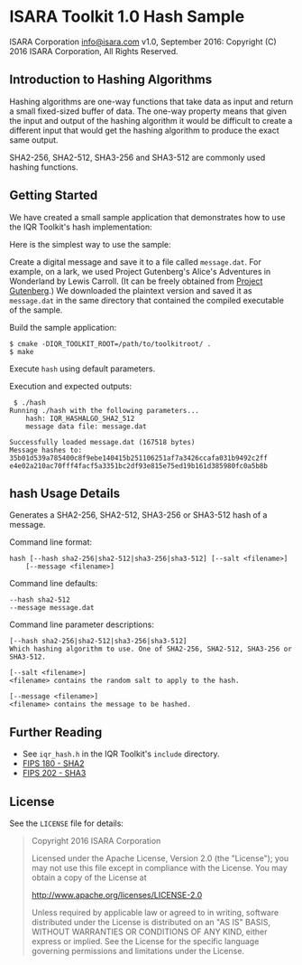 # ISARA Toolkit 1.0 Hash Sample
ISARA Corporation <info@isara.com>
v1.0, September 2016: Copyright (C) 2016 ISARA Corporation, All Rights Reserved.

## Introduction to Hashing Algorithms

Hashing algorithms are one-way functions that take data as input and return
a small fixed-sized buffer of data.  The one-way property means that given the
input and output of the hashing algorithm it would be difficult to create a
different input that would get the hashing algorithm to produce the exact same
output.

SHA2-256, SHA2-512, SHA3-256 and SHA3-512 are commonly used hashing functions.

## Getting Started

We have created a small sample application that demonstrates how to use the IQR
Toolkit's hash implementation:

Here is the simplest way to use the sample:

Create a digital message and save it to a file called `message.dat`. For
example, on a lark, we used Project Gutenberg's Alice's Adventures in
Wonderland by Lewis Carroll. (It can be freely obtained from
[Project Gutenberg](http://www.gutenberg.org/ebooks/11.txt.utf-8).)
We downloaded the plaintext version and saved it as `message.dat` in the same
directory that contained the compiled executable of the sample.

Build the sample application:

```
$ cmake -DIQR_TOOLKIT_ROOT=/path/to/toolkitroot/ .
$ make
```

Execute `hash` using default parameters.

Execution and expected outputs:

```
 $ ./hash
Running ./hash with the following parameters...
    hash: IQR_HASHALGO_SHA2_512
    message data file: message.dat

Successfully loaded message.dat (167518 bytes)
Message hashes to:
35b01d539a785400c8f9ebe140415b251106251af7a3426ccafa031b9492c2ff
e4e02a210ac70fff4facf5a3351bc2df93e815e75ed19b161d385980fc0a5b8b
```

## hash Usage Details

Generates a SHA2-256, SHA2-512, SHA3-256 or SHA3-512 hash of a message.

Command line format:

```
hash [--hash sha2-256|sha2-512|sha3-256|sha3-512] [--salt <filename>]
    [--message <filename>]
```

Command line defaults:

```
--hash sha2-512
--message message.dat
```

Command line parameter descriptions:

```
[--hash sha2-256|sha2-512|sha3-256|sha3-512]
Which hashing algorithm to use. One of SHA2-256, SHA2-512, SHA3-256 or
SHA3-512.

[--salt <filename>]
<filename> contains the random salt to apply to the hash.

[--message <filename>]
<filename> contains the message to be hashed.
```

## Further Reading

* See `iqr_hash.h` in the IQR Toolkit's `include` directory.
* [FIPS 180 - SHA2](http://nvlpubs.nist.gov/nistpubs/FIPS/NIST.FIPS.180-4.pdf)
* [FIPS 202 - SHA3](http://nvlpubs.nist.gov/nistpubs/FIPS/NIST.FIPS.202.pdf)

## License

See the `LICENSE` file for details:

> Copyright 2016 ISARA Corporation
> 
> Licensed under the Apache License, Version 2.0 (the "License");
> you may not use this file except in compliance with the License.
> You may obtain a copy of the License at
> 
> http://www.apache.org/licenses/LICENSE-2.0
> 
> Unless required by applicable law or agreed to in writing, software
> distributed under the License is distributed on an "AS IS" BASIS,
> WITHOUT WARRANTIES OR CONDITIONS OF ANY KIND, either express or implied.
> See the License for the specific language governing permissions and
> limitations under the License.
